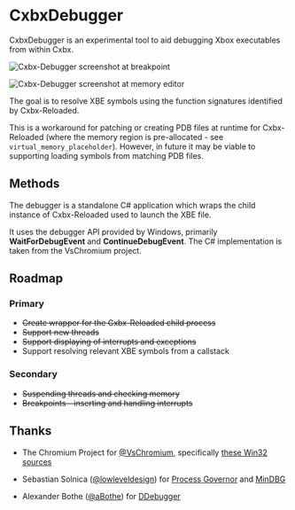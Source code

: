 # CxbxDebugger

CxbxDebugger is an experimental tool to aid debugging Xbox executables from within Cxbx.

![Cxbx-Debugger screenshot at breakpoint](https://i.imgur.com/DaNEbBC.png)

![Cxbx-Debugger screenshot at memory editor](https://i.imgur.com/zd076l7.png)

The goal is to resolve XBE symbols using the function signatures identified by Cxbx-Reloaded.

This is a workaround for patching or creating PDB files at runtime for Cxbx-Reloaded (where the memory region is pre-allocated - see `virtual_memory_placeholder`). However, in future it may be viable to supporting loading symbols from matching PDB files.

## Methods

The debugger is a standalone C# application which wraps the child instance of Cxbx-Reloaded used to launch the XBE file.

It uses the debugger API provided by Windows, primarily **WaitForDebugEvent** and **ContinueDebugEvent**. The C# implementation is taken from the VsChromium project.

## Roadmap

### Primary

* ~~Create wrapper for the Cxbx-Reloaded child process~~
* ~~Support new threads~~
* ~~Support displaying of interrupts and exceptions~~
* Support resolving relevant XBE symbols from a callstack

### Secondary

* ~~Suspending threads and checking memory~~
* ~~Breakpoints - inserting and handling interrupts~~

## Thanks

* The Chromium Project for [@VsChromium](https://github.com/chromium/vs-chromium), specifically [these Win32 sources](https://github.com/chromium/vs-chromium/tree/master/src/Core/Win32)

* Sebastian Solnica ([@lowleveldesign](https://github.com/lowleveldesign)) for [Process Governor](https://github.com/lowleveldesign/process-governor) and [MinDBG](https://github.com/lowleveldesign/mindbg)

* Alexander Bothe ([@aBothe](https://github.com/aBothe)) for [DDebugger](https://github.com/aBothe/DDebugger)
